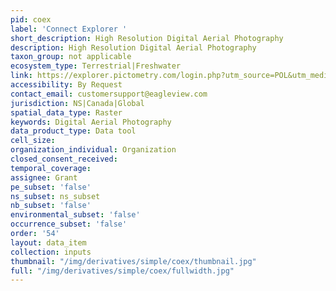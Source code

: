 ```yaml
---
pid: coex
label: 'Connect Explorer '
short_description: High Resolution Digital Aerial Photography
description: High Resolution Digital Aerial Photography
taxon_group: not applicable
ecosystem_type: Terrestrial|Freshwater
link: https://explorer.pictometry.com/login.php?utm_source=POL&utm_medium=Graphic&utm_campaign=Login
accessibility: By Request
contact_email: customersupport@eagleview.com
jurisdiction: NS|Canada|Global
spatial_data_type: Raster
keywords: Digital Aerial Photography
data_product_type: Data tool
cell_size: 
organization_individual: Organization
closed_consent_received: 
temporal_coverage: 
assignee: Grant
pe_subset: 'false'
ns_subset: ns_subset
nb_subset: 'false'
environmental_subset: 'false'
occurrence_subset: 'false'
order: '54'
layout: data_item
collection: inputs
thumbnail: "/img/derivatives/simple/coex/thumbnail.jpg"
full: "/img/derivatives/simple/coex/fullwidth.jpg"
---
```

